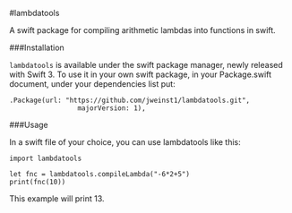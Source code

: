 #lambdatools

A swift package for compiling arithmetic lambdas into functions in swift.

###Installation

`lambdatools` is available under the swift package manager, newly released with Swift 3. To use it in your own swift package, 
in your Package.swift document, under your dependencies list put:

```
.Package(url: "https://github.com/jweinst1/lambdatools.git",
                 majorVersion: 1),
```

###Usage

In a swift file of your choice, you can use lambdatools like this:

```
import lambdatools

let fnc = lambdatools.compileLambda("-6*2+5")
print(fnc(10))
```

This example will print 13.